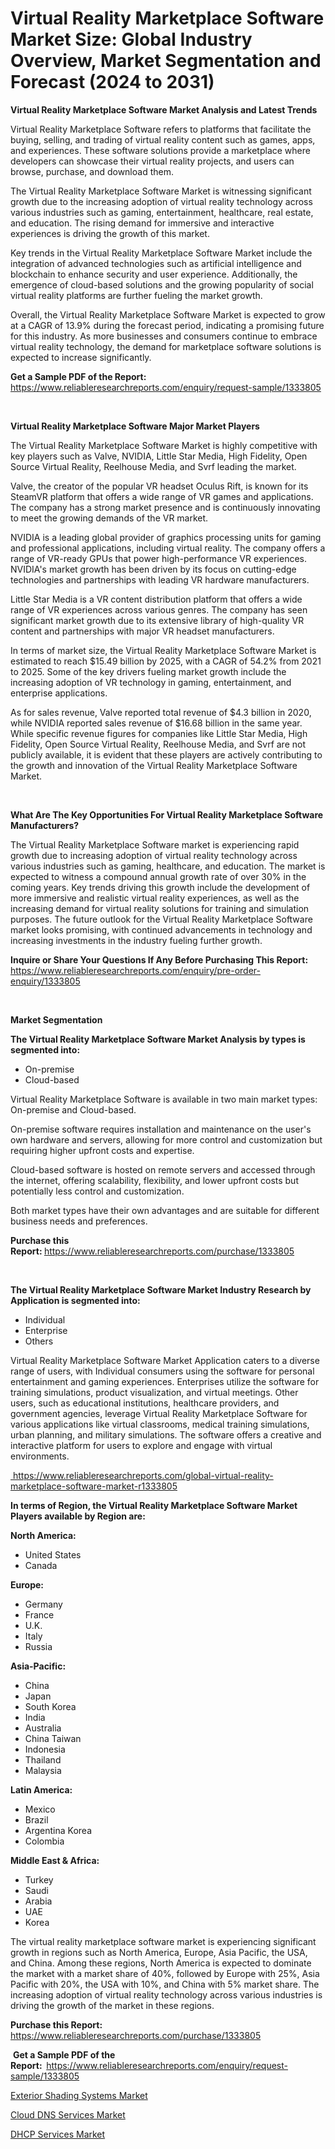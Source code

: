 <p><h1>Virtual Reality Marketplace Software Market Size: Global Industry Overview, Market Segmentation and Forecast (2024 to 2031)</h1></p><p><strong>Virtual Reality Marketplace Software Market Analysis and Latest Trends</strong></p>
<p><p>Virtual Reality Marketplace Software refers to platforms that facilitate the buying, selling, and trading of virtual reality content such as games, apps, and experiences. These software solutions provide a marketplace where developers can showcase their virtual reality projects, and users can browse, purchase, and download them.</p><p>The Virtual Reality Marketplace Software Market is witnessing significant growth due to the increasing adoption of virtual reality technology across various industries such as gaming, entertainment, healthcare, real estate, and education. The rising demand for immersive and interactive experiences is driving the growth of this market.</p><p>Key trends in the Virtual Reality Marketplace Software Market include the integration of advanced technologies such as artificial intelligence and blockchain to enhance security and user experience. Additionally, the emergence of cloud-based solutions and the growing popularity of social virtual reality platforms are further fueling the market growth.</p><p>Overall, the Virtual Reality Marketplace Software Market is expected to grow at a CAGR of 13.9% during the forecast period, indicating a promising future for this industry. As more businesses and consumers continue to embrace virtual reality technology, the demand for marketplace software solutions is expected to increase significantly.</p></p>
<p><strong>Get a Sample PDF of the Report:&nbsp;</strong> <a href="https://www.reliableresearchreports.com/enquiry/request-sample/1333805">https://www.reliableresearchreports.com/enquiry/request-sample/1333805</a></p>
<p>&nbsp;</p>
<p><strong>Virtual Reality Marketplace Software Major Market Players</strong></p>
<p><p>The Virtual Reality Marketplace Software Market is highly competitive with key players such as Valve, NVIDIA, Little Star Media, High Fidelity, Open Source Virtual Reality, Reelhouse Media, and Svrf leading the market.</p><p>Valve, the creator of the popular VR headset Oculus Rift, is known for its SteamVR platform that offers a wide range of VR games and applications. The company has a strong market presence and is continuously innovating to meet the growing demands of the VR market.</p><p>NVIDIA is a leading global provider of graphics processing units for gaming and professional applications, including virtual reality. The company offers a range of VR-ready GPUs that power high-performance VR experiences. NVIDIA's market growth has been driven by its focus on cutting-edge technologies and partnerships with leading VR hardware manufacturers.</p><p>Little Star Media is a VR content distribution platform that offers a wide range of VR experiences across various genres. The company has seen significant market growth due to its extensive library of high-quality VR content and partnerships with major VR headset manufacturers.</p><p>In terms of market size, the Virtual Reality Marketplace Software Market is estimated to reach $15.49 billion by 2025, with a CAGR of 54.2% from 2021 to 2025. Some of the key drivers fueling market growth include the increasing adoption of VR technology in gaming, entertainment, and enterprise applications.</p><p>As for sales revenue, Valve reported total revenue of $4.3 billion in 2020, while NVIDIA reported sales revenue of $16.68 billion in the same year. While specific revenue figures for companies like Little Star Media, High Fidelity, Open Source Virtual Reality, Reelhouse Media, and Svrf are not publicly available, it is evident that these players are actively contributing to the growth and innovation of the Virtual Reality Marketplace Software Market.</p></p>
<p>&nbsp;</p>
<p><strong>What Are The Key Opportunities For Virtual Reality Marketplace Software Manufacturers?</strong></p>
<p><p>The Virtual Reality Marketplace Software market is experiencing rapid growth due to increasing adoption of virtual reality technology across various industries such as gaming, healthcare, and education. The market is expected to witness a compound annual growth rate of over 30% in the coming years. Key trends driving this growth include the development of more immersive and realistic virtual reality experiences, as well as the increasing demand for virtual reality solutions for training and simulation purposes. The future outlook for the Virtual Reality Marketplace Software market looks promising, with continued advancements in technology and increasing investments in the industry fueling further growth.</p></p>
<p><strong>Inquire or Share Your Questions If Any Before Purchasing This Report:</strong> <a href="https://www.reliableresearchreports.com/enquiry/pre-order-enquiry/1333805">https://www.reliableresearchreports.com/enquiry/pre-order-enquiry/1333805</a></p>
<p>&nbsp;</p>
<p><strong>Market Segmentation</strong></p>
<p><strong>The Virtual Reality Marketplace Software Market Analysis by types is segmented into:</strong></p>
<p><ul><li>On-premise</li><li>Cloud-based</li></ul></p>
<p><p>Virtual Reality Marketplace Software is available in two main market types: On-premise and Cloud-based. </p><p>On-premise software requires installation and maintenance on the user's own hardware and servers, allowing for more control and customization but requiring higher upfront costs and expertise. </p><p>Cloud-based software is hosted on remote servers and accessed through the internet, offering scalability, flexibility, and lower upfront costs but potentially less control and customization. </p><p>Both market types have their own advantages and are suitable for different business needs and preferences.</p></p>
<p><strong>Purchase this Report:&nbsp;</strong><a href="https://www.reliableresearchreports.com/purchase/1333805">https://www.reliableresearchreports.com/purchase/1333805</a></p>
<p>&nbsp;</p>
<p><strong>The Virtual Reality Marketplace Software Market Industry Research by Application is segmented into:</strong></p>
<p><ul><li>Individual</li><li>Enterprise</li><li>Others</li></ul></p>
<p><p>Virtual Reality Marketplace Software Market Application caters to a diverse range of users, with Individual consumers using the software for personal entertainment and gaming experiences. Enterprises utilize the software for training simulations, product visualization, and virtual meetings. Other users, such as educational institutions, healthcare providers, and government agencies, leverage Virtual Reality Marketplace Software for various applications like virtual classrooms, medical training simulations, urban planning, and military simulations. The software offers a creative and interactive platform for users to explore and engage with virtual environments.</p></p>
<p><a href="https://www.reliableresearchreports.com/global-virtual-reality-marketplace-software-market-r1333805">&nbsp;https://www.reliableresearchreports.com/global-virtual-reality-marketplace-software-market-r1333805</a></p>
<p><strong>In terms of Region, the Virtual Reality Marketplace Software Market Players available by Region are:</strong></p>
<p>
    <p> <strong> North America: </strong>
        <ul>
            <li>United States</li>
            <li>Canada</li>
        </ul>
        </p> 
    <p> <strong> Europe: </strong>
        <ul>
            <li>Germany</li>
            <li>France</li>
            <li>U.K.</li>
            <li>Italy</li>
            <li>Russia</li>
        </ul>
        </p> 
    <p> <strong> Asia-Pacific: </strong>
        <ul>
            <li>China</li>
            <li>Japan</li>
            <li>South Korea</li>
            <li>India</li>
            <li>Australia</li>
            <li>China Taiwan</li>
            <li>Indonesia</li>
            <li>Thailand</li>
            <li>Malaysia</li>
        </ul>
        </p> 
    <p> <strong> Latin America: </strong>
        <ul>
            <li>Mexico</li>
            <li>Brazil</li>
            <li>Argentina Korea</li>
            <li>Colombia</li>
        </ul>
        </p> 
    <p> <strong> Middle East & Africa: </strong>
        <ul>
            <li>Turkey</li>
            <li>Saudi</li>
            <li>Arabia</li>
            <li>UAE</li>
            <li>Korea</li>
        </ul>
    </p>
    </p>
<p><p>The virtual reality marketplace software market is experiencing significant growth in regions such as North America, Europe, Asia Pacific, the USA, and China. Among these regions, North America is expected to dominate the market with a market share of 40%, followed by Europe with 25%, Asia Pacific with 20%, the USA with 10%, and China with 5% market share. The increasing adoption of virtual reality technology across various industries is driving the growth of the market in these regions.</p></p>
<p><strong>Purchase this Report: </strong><a href="https://www.reliableresearchreports.com/purchase/1333805">https://www.reliableresearchreports.com/purchase/1333805</a></p>
<p>&nbsp;<strong>Get a Sample PDF of the Report:&nbsp;&nbsp;</strong><a href="https://www.reliableresearchreports.com/enquiry/request-sample/1333805">https://www.reliableresearchreports.com/enquiry/request-sample/1333805</a></p>
<p><strong></strong></p>
<p><p><a href="https://github.com/nafisalvee228/Market-Research-Report-List-1/blob/main/exterior-shading-systems-market.md">Exterior Shading Systems Market</a></p><p><a href="https://github.com/ashepherd82/Market-Research-Report-List-5/blob/main/cloud-dns-services-market.md">Cloud DNS Services Market</a></p><p><a href="https://github.com/irfadac/Market-Research-Report-List-4/blob/main/dhcp-services-market.md">DHCP Services Market</a></p></p>